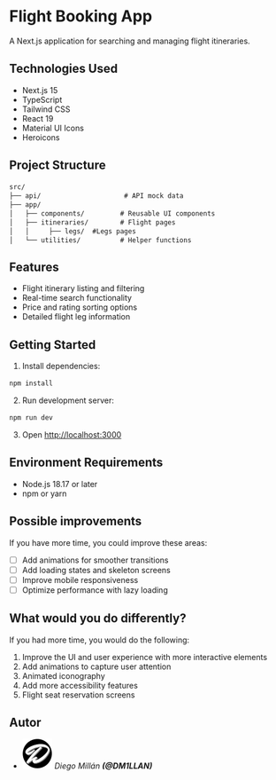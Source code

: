 # Flight Booking App

A Next.js application for searching and managing flight itineraries.

## Technologies Used

- Next.js 15
- TypeScript
- Tailwind CSS
- React 19
- Material UI Icons
- Heroicons

## Project Structure

```
src/
├── api/                     # API mock data
├── app/
│   ├── components/         # Reusable UI components
│   ├── itineraries/        # Flight pages
│   │     ├── legs/  #Legs pages
│   └── utilities/          # Helper functions
```

## Features

- Flight itinerary listing and filtering
- Real-time search functionality
- Price and rating sorting options
- Detailed flight leg information

## Getting Started

1. Install dependencies:
```bash
npm install
```

2. Run development server:
```bash
npm run dev
```

3. Open [http://localhost:3000](http://localhost:3000)

## Environment Requirements

- Node.js 18.17 or later
- npm or yarn

## Possible improvements

If you have more time, you could improve these areas:

- [ ] Add animations for smoother transitions
- [ ] Add loading states and skeleton screens
- [ ] Improve mobile responsiveness
- [ ] Optimize performance with lazy loading

## What would you do differently?

If you had more time, you would do the following:

1. Improve the UI and user experience with more interactive elements
2. Add animations to capture user attention
3. Animated iconography
4. Add more accessibility features
5. Flight seat reservation screens

## Autor
- ![D-Logo](public/D-Logo.svg) _Diego Millán **(@DM1LLAN)**_